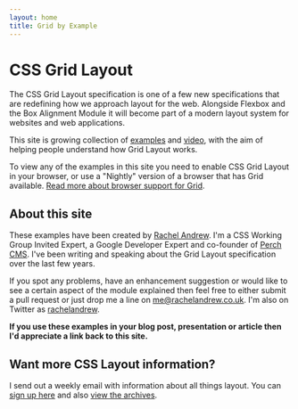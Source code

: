 ```yaml
---
layout: home
title: Grid by Example
---
```


# CSS Grid Layout

The CSS Grid Layout specification is one of a few new specifications that are redefining how we approach layout for the web. Alongside Flexbox and the Box Alignment Module it will become part of a modern layout system for websites and web applications.

This site is growing collection of [examples](/examples) and [video](/video), with the aim of helping people understand how Grid Layout works.

<div class="box info">
	<p>To view any of the examples in this site you need to enable CSS Grid Layout in your browser, or use a "Nightly" version of a browser that has Grid available. <a href="/browsers">Read more about browser support for Grid</a>.</p>
</div>

## About this site

These examples have been created by [Rachel Andrew](https://rachelandrew.co.uk). I'm a CSS Working Group Invited Expert, a Google Developer Expert and co-founder of [Perch CMS](https://grabaperch.com). I've been writing and speaking about the Grid Layout specification over the last few years.

If you spot any problems, have an enhancement suggestion or would like to see a certain aspect of the module explained then feel free to either submit a pull request or just drop me a line on [me@rachelandrew.co.uk](mailto:me@rachelandrew.co.uk). I'm also on Twitter as <a href="http://twitter.com/rachelandrew">rachelandrew</a>.

**If you use these examples in your blog post, presentation or article then I'd appreciate a link back to this site.**


## Want more CSS Layout information?

I send out a weekly email with information about all things layout. You can [sign up here](http://csslayout.news/) and also [view the archives](http://csslayout.news/issues).
